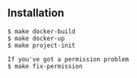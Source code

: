 ## Installation
```
$ make docker-build
$ make docker-up
$ make project-init

If you've got a permission problem
$ make fix-permission
```
